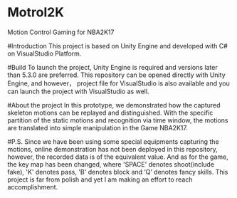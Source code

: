 # Motrol2K
Motion Control Gaming for NBA2K17

#Introduction
This project is based on Unity Engine and developed with C# on VisualStudio Platform.

#Build
To launch the project, Unity Engine is required and versions later than 5.3.0 are preferred. This repository can be opened directly with Unity Engine, and however， project file for VisualStudio is also available and you can launch the project with VisualStudio as well.

#About the project
In this prototype, we demonstrated how the captured skeleton motions can be replayed and distinguished. With the specific partition of the static motions and recognition via time window, the motions are translated into simple manipulation in the Game NBA2K17.

#P.S.
Since we have been using some special equipments capturing the motions, online demonstration has not been deployed in this repository, however, the recorded data is of the equivalent value. 
And as for the game, the key map has been changed, where 'SPACE' denotes shoot(include fake), 'K' denotes pass, 'B' denotes block and ‘Q’ denotes fancy skills. 
This project is far from polish and yet I am making an effort to reach accomplishment.
